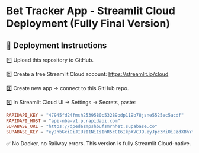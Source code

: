 # Bet Tracker App - Streamlit Cloud Deployment (Fully Final Version)

## 🚀 Deployment Instructions

1️⃣ Upload this repository to GitHub.

2️⃣ Create a free Streamlit Cloud account: https://streamlit.io/cloud

3️⃣ Create new app → connect to this GitHub repo.

4️⃣ In Streamlit Cloud UI → Settings → Secrets, paste:

```toml
RAPIDAPI_KEY = "47945fd24fmsh2539580c53289bdp119b78jsne5525ec5acdf"
RAPIDAPI_HOST = "api-nba-v1.p.rapidapi.com"
SUPABASE_URL = "https://dpedazmpshbufsmrnhet.supabase.co"
SUPABASE_KEY = "eyJhbGciOiJIUzI1NiIsInR5cCI6IkpXVCJ9.eyJpc3MiOiJzdXBhYmFzZSIsInJlZiI6ImRwZWRhem1wc2hidWZzbXJuaGV0Iiwicm9sZSI6ImFub24iLCJpYXQiOjE3NDgwOTMyODUsImV4cCI6MjA2MzY2OTI4NX0.ldE4FNtnCHzfNVDBYSqPLVxX0m4OAQFZrS-bE1mEirk"
```

✅ No Docker, no Railway errors. This version is fully Streamlit Cloud-native.